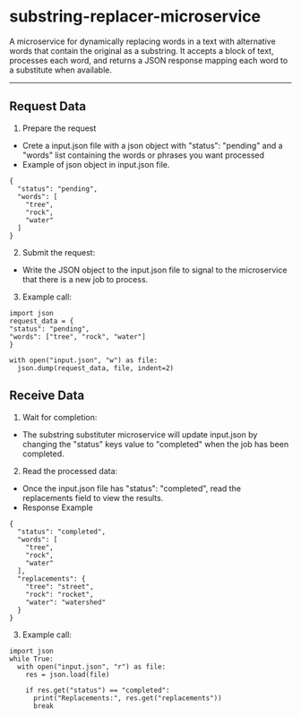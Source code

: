 # substring-replacer-microservice
A microservice for dynamically replacing words in a text with alternative words that contain the original as a substring. It accepts a block of text, processes each word, and returns a JSON response mapping each word to a substitute when available.

___
## Request Data
1. Prepare the request
- Crete a input.json file with a json object with "status": "pending" and a "words" list containing the words or phrases you want processed
- Example of json object in input.json file.
```
{
  "status": "pending",
  "words": [
    "tree",
    "rock",
    "water"
  ]
}
```
2. Submit the request:
- Write the JSON object to the input.json file to signal to the microservice that there is a new job to process.
3. Example call:
```
import json
request_data = {
"status": "pending",
"words": ["tree", "rock", "water"]
}

with open("input.json", "w") as file:
  json.dump(request_data, file, indent=2)
```


## Receive Data
1. Wait for completion:
- The substring substituter microservice will update input.json by changing the "status" keys value to "completed" when the job has been completed.
2. Read the processed data:
- Once the input.json file has "status": "completed", read the replacements field to view the results.
- Response Example
```
{
  "status": "completed",
  "words": [
    "tree",
    "rock",
    "water"
  ],
  "replacements": {
    "tree": "street",
    "rock": "rocket",
    "water": "watershed"
  }
}
```
3. Example call:
```
import json
while True:
  with open("input.json", "r") as file:
    res = json.load(file)

    if res.get("status") == "completed":
      print("Replacements:", res.get("replacements"))
      break
```
